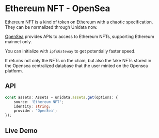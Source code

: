 # Ethereum NFT - OpenSea

[Ethereum NFT](https://ethereum.org/en/nft/) is a kind of token on Ethereum with a chaotic specification. They can be normalized through Unidata now.

[OpenSea](https://opensea.io/) provides APIs to access to Ethereum NFTs, supporting Ethereum mainnet only.

You can initialize with `ipfsGateway` to get potentially faster speed.

It returns not only the NFTs on the chain, but also the fake NFTs stored in the Opensea centralized database that the user minted on the Opensea platform.

## API

```ts
const assets: Assets = unidata.assets.get(options: {
    source: 'Ethereum NFT';
    identity: string;
    provider: 'OpenSea';
});
```

## Live Demo

<Assets :source="'Ethereum NFT'" :provider="'OpenSea'" :defaultIdentity="'0xC8b960D09C0078c18Dcbe7eB9AB9d816BcCa8944'" />
